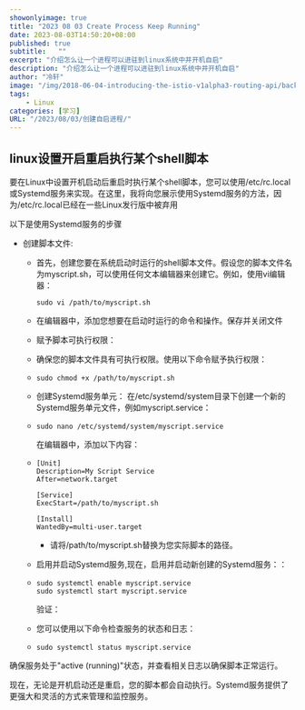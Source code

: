 ```yaml
---
showonlyimage: true
title: "2023 08 03 Create Process Keep Running"
date: 2023-08-03T14:50:20+08:00
published: true
subtitle:   ""
excerpt: "介绍怎么让一个进程可以进驻到linux系统中并开机自启"
description: "介绍怎么让一个进程可以进驻到linux系统中并开机自启"
author: "冷轩"
image: "/img/2018-06-04-introducing-the-istio-v1alpha3-routing-api/background.jpg"
tags:
    - Linux
categories: [学习]
URL: "/2023/08/03/创建自启进程/"
---
```


## linux设置开启重启执行某个shell脚本

要在Linux中设置开机启动后重启时执行某个shell脚本，您可以使用/etc/rc.local或Systemd服务来实现。在这里，我将向您展示使用Systemd服务的方法，因为/etc/rc.local已经在一些Linux发行版中被弃用

以下是使用Systemd服务的步骤

- 创建脚本文件:
  - 首先，创建您要在系统启动时运行的shell脚本文件。假设您的脚本文件名为myscript.sh，可以使用任何文本编辑器来创建它。例如，使用vi编辑器：
    ```shell
    sudo vi /path/to/myscript.sh
    ```
  - 在编辑器中，添加您想要在启动时运行的命令和操作。保存并关闭文件

  - 赋予脚本可执行权限：
  - 确保您的脚本文件具有可执行权限。使用以下命令赋予执行权限：
  - ```shell
    sudo chmod +x /path/to/myscript.sh
    ```
    
  - 创建Systemd服务单元：
  在/etc/systemd/system目录下创建一个新的Systemd服务单元文件，例如myscript.service：
  - ```shell
    sudo nano /etc/systemd/system/myscript.service
    ```
    在编辑器中，添加以下内容：
  - ```shell
    [Unit]
    Description=My Script Service
    After=network.target
    
    [Service]
    ExecStart=/path/to/myscript.sh
    
    [Install]
    WantedBy=multi-user.target
    ```
    - 请将/path/to/myscript.sh替换为您实际脚本的路径。
  - 启用并启动Systemd服务,现在，启用并启动新创建的Systemd服务：：
  - ```shell
    sudo systemctl enable myscript.service
    sudo systemctl start myscript.service
    ```
    验证：
  - 您可以使用以下命令检查服务的状态和日志：
  - ```shell
    sudo systemctl status myscript.service
    ```
    

确保服务处于"active (running)"状态，并查看相关日志以确保脚本正常运行。

现在，无论是开机启动还是重启，您的脚本都会自动执行。Systemd服务提供了更强大和灵活的方式来管理和监控服务。



